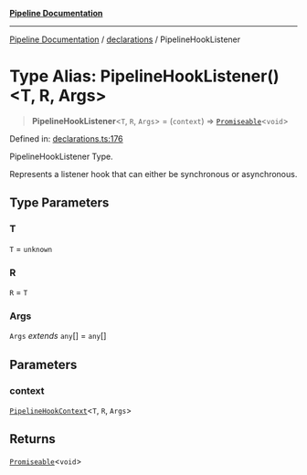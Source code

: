 [**Pipeline Documentation**](../../README.md)

***

[Pipeline Documentation](../../README.md) / [declarations](../README.md) / PipelineHookListener

# Type Alias: PipelineHookListener()\<T, R, Args\>

> **PipelineHookListener**\<`T`, `R`, `Args`\> = (`context`) => [`Promiseable`](Promiseable.md)\<`void`\>

Defined in: [declarations.ts:176](https://github.com/stonemjs/pipeline/blob/2eff0e8e1fb564de78ed833206823c91f7932eb4/src/declarations.ts#L176)

PipelineHookListener Type.

Represents a listener hook that can either be synchronous or asynchronous.

## Type Parameters

### T

`T` = `unknown`

### R

`R` = `T`

### Args

`Args` *extends* `any`[] = `any`[]

## Parameters

### context

[`PipelineHookContext`](../interfaces/PipelineHookContext.md)\<`T`, `R`, `Args`\>

## Returns

[`Promiseable`](Promiseable.md)\<`void`\>
